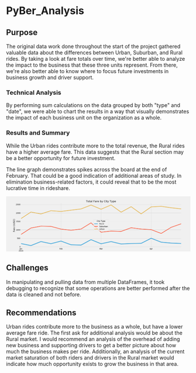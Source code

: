 # PyBer_Analysis

## Purpose
The original data work done throughout the start of the project gathered valuable data about the differences between Urban, Suburban, and Rural rides. By taking a look at fare totals over time, we're better able to analyze the impact to the business that these three units represent. From there, we're also better able to know where to focus future investments in business growth and driver support.

### Technical Analysis
By performing sum calculations on the data grouped by both "type" and "date", we were able to chart the results in a way that visually demonstrates the impact of each business unit on the organization as a whole.

### Results and Summary
While the Urban rides contribute more to the total revenue, the Rural rides have a higher average fare. This data suggests that the Rural section may be a better opportunity for future investment.

The line graph demonstrates spikes across the board at the end of February. That could be a good indication of additional areas of study. In elimination business-related factors, it could reveal that to be the most lucrative time in rideshare.

![Line Chart](https://github.com/SladeMahoney/PyBer_Analysis/blob/master/analysis/Challenge_fare_summary.png)

## Challenges
In manipulating and pulling data from multiple DataFrames, it took debugging to recognize that some operations are better performed after the data is cleaned and not before.

## Recommendations
Urban rides contribute more to the business as a whole, but have a lower average fare ride. The first ask for additional analysis would be about the Rural market. I would recommend an analysis of the overhead of adding new business and supporting drivers to get a better picture about how much the business makes per ride.
Additionally, an analysis of the current market saturation of both riders and drivers in the Rural market would indicate how much opportunity exists to grow the business in that area.

